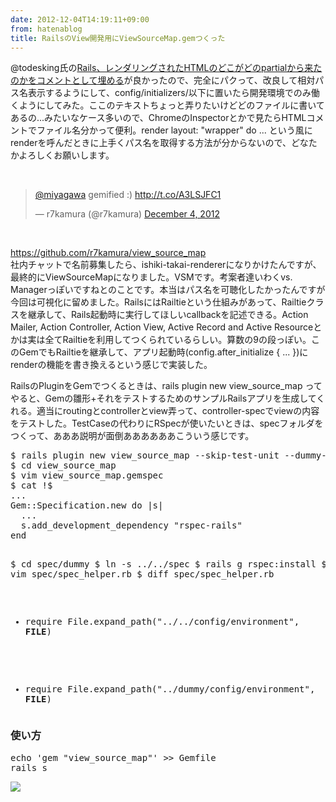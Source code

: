 ```yaml
---
date: 2012-12-04T14:19:11+09:00
from: hatenablog
title: RailsのView開発用にViewSourceMap.gemつくった
---
```


<p>@todesking氏の<a href="http://d.hatena.ne.jp/gnarl/20121130/1354284297">Rails、レンダリングされたHTMLのどこがどのpartialから来たのかをコメントとして埋める</a>が良かったので、完全にパクって、改良して相対パス名表示するようにして、config/initializers/以下に置いたら開発環境でのみ働くようにしてみた。ここのテキストちょっと弄りたいけどどのファイルに書いてあるの...みたいなケース多いので、ChromeのInspectorとかで見たらHTMLコメントでファイル名分かって便利。render layout: "wrapper" do ... という風にrenderを呼んだときに上手くパス名を取得する方法が分からないので、どなたかよろしくお願いします。</p><br>
<p></p><blockquote class="twitter-tweet" data-lang="HASH(0xa8f1d30)">
<p lang="en" dir="ltr"><a href="https://twitter.com/miyagawa">@miyagawa</a> gemified :) <a href="http://t.co/A3LSJFC1">http://t.co/A3LSJFC1</a></p>— r7kamura (@r7kamura) <a href="https://twitter.com/r7kamura/status/275880118814121984">December 4, 2012</a>
</blockquote><script async src="//platform.twitter.com/widgets.js" charset="utf-8"></script><br>
<p><a href="https://github.com/r7kamura/view_source_map">https://github.com/r7kamura/view_source_map</a><br>
社内チャットで名前募集したら、ishiki-takai-rendererになりかけたんですが、最終的にViewSourceMapになりました。VSMです。考案者達いわくvs. Managerっぽいですねとのことです。本当はパス名を可聴化したかったんですが今回は可視化に留めました。RailsにはRailtieという仕組みがあって、Railtieクラスを継承して、Rails起動時に実行してほしいcallbackを記述できる。Action Mailer, Action Controller, Action View, Active Record and Active Resourceとかは実は全てRailtieを利用してつくられているらしい。算数の9の段っぽい。このGemでもRailtieを継承して、アプリ起動時(config.after_initialize { ... })にrenderの機能を書き換えるという感じで実装した。</p><p>RailsのPluginをGemでつくるときは、rails plugin new view_source_map ってやると、Gemの雛形+それをテストするためのサンプルRailsアプリを生成してくれる。適当にroutingとcontrollerとview弄って、controller-specでviewの内容をテストした。TestCaseの代わりにRSpecが使いたいときは、specフォルダをつくって、あああ説明が面倒ああああああこういう感じです。</p>
<pre class="code" data-lang="" data-unlink>$ rails plugin new view_source_map --skip-test-unit --dummy-path=spec/dummy
$ cd view_source_map
$ vim view_source_map.gemspec
$ cat !$
...
Gem::Specification.new do |s|
  ...
  s.add_development_dependency "rspec-rails"
end

$ cd spec/dummy
$ ln -s ../../spec
$ rails g rspec:install
$ cd -
$ vim spec/spec_helper.rb
$ diff spec/spec_helper.rb
- require File.expand_path("../../config/environment", __FILE__)
+ require File.expand_path("../dummy/config/environment", __FILE__)</pre>
<div class="section">
    <h3>使い方</h3>
    <pre class="code" data-lang="" data-unlink>echo 'gem "view_source_map"' &gt;&gt; Gemfile
rails s</pre>
<p><img src="https://camo.githubusercontent.com/a36f31478b184482ce99ac584c779b1d028d52c6/687474703a2f2f646c2e64726f70626f782e636f6d2f752f353937383836392f696d6167652f32303132313230345f3137313632352e706e67"></p>

</div>
